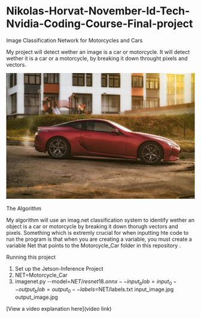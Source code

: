 # Nikolas-Horvat-November-Id-Tech-Nvidia-Coding-Course-Final-project
 Image Classification Network for Motorcycles and Cars

My project will detect wether an image is a car or motorcycle. It will detect wether it is a car or a motorcycle, by breaking it down throught pixels and vectors.

![Image of a Car](Cover_Image.jpg)

The Algorithm

My algorithm will use an imag.net classification system to identify wether an object is a car or motorcycle by breaking it down thorugh vectors and pixels. Something which is extremly crucial for when inputting hte code to run the program is that when you are creating a variable, you must create a variable Net that points to the Motorcycle_Car folder in this repository . 

 Running this project

1. Set up the Jetson-Inference Project
2. NET=Motorcycle_Car 
3. imagenet.py --model=$NET/resnet18.onnx --input_blob=input_0 --output_blob=output_0 --labels=$NET/labels.txt input_image.jpg output_image.jpg


[View a video explanation here](video link)
